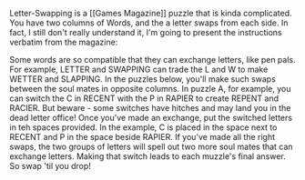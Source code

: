 
Letter-Swapping is a [[Games Magazine]] puzzle that is kinda complicated. You have two columns of Words, and the a letter swaps from each side. In fact, I still don't really understand it, I'm going to present the instructions verbatim from the magazine:

Some words are so compatible that they can exchange letters, like pen pals. For example, LETTER and SWAPPING can trade the L and W to make WETTER and SLAPPING. In the puzzles below, you'll make such swaps between the soul mates in opposite columns. In puzzle A, for example, you can switch the C in RECENT with the P in RAPIER to create REPENT and RACIER. But beware - some switches have hitches and may land you in the dead letter office!
Once you've made an exchange, put the switched letters in teh spaces provided. In the example, C is placed in the space next to RECENT and P in the space beside RAPIER. If you've made all the right swaps, the two groups of letters will spell out two more soul mates that can exchange letters. Making that switch leads to each muzzle's final answer. So swap 'til you drop!


